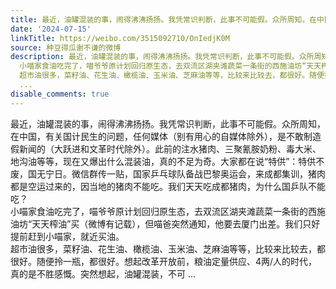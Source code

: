 ```yaml
---
title: 最近，油罐混装的事，闹得沸沸扬扬。我凭常识判断，此事不可能假。众所周知，在中国，有关国计民生的问题，任何媒体（别有用心的自媒体除外），是不敢制造假新闻...
date: '2024-07-15'
linkTitle: https://weibo.com/3515092710/OnIedjK0M
source: 种豆得瓜谢不谦的微博
description: 最近，油罐混装的事，闹得沸沸扬扬。我凭常识判断，此事不可能假。众所周知，在中国，有关国计民生的问题，任何媒体（别有用心的自媒体除外），是不敢制造假新闻的（大跃进和文革时代除外）。此前的注水猪肉、三聚氰胺奶粉、毒大米、地沟油等等，现在又爆出什么混装油，真的不足为奇。大家都在说“特供”：特供不废，国无宁日。微信群传一贴，国家乒乓球队备战巴黎奥运会，来成都集训，猪肉都是空运过来的，因当地的猪肉不能吃。我们天天吃成都猪肉，为什么国乒队不能吃？<br>
  小喵家食油吃完了，喵爷爷原计划回归原生态，去双流区湖夹滩蔬菜一条街的西施油坊“天天榨油”买（微博有记载），但喵爸突然通知，他要去厦门出差。我们只好提前赶到小喵家，就近买油。<br>
  超市油很多，菜籽油、花生油、橄榄油、玉米油、芝麻油等等，比较来比较去，都很好。随便拎一瓶，都很好。想起改革开放前，粮油定量供应、4两/人的时代，真的是不胜感慨。突然想起，油罐混装，不可
  ...
disable_comments: true
---
```

最近，油罐混装的事，闹得沸沸扬扬。我凭常识判断，此事不可能假。众所周知，在中国，有关国计民生的问题，任何媒体（别有用心的自媒体除外），是不敢制造假新闻的（大跃进和文革时代除外）。此前的注水猪肉、三聚氰胺奶粉、毒大米、地沟油等等，现在又爆出什么混装油，真的不足为奇。大家都在说“特供”：特供不废，国无宁日。微信群传一贴，国家乒乓球队备战巴黎奥运会，来成都集训，猪肉都是空运过来的，因当地的猪肉不能吃。我们天天吃成都猪肉，为什么国乒队不能吃？<br> 小喵家食油吃完了，喵爷爷原计划回归原生态，去双流区湖夹滩蔬菜一条街的西施油坊“天天榨油”买（微博有记载），但喵爸突然通知，他要去厦门出差。我们只好提前赶到小喵家，就近买油。<br> 超市油很多，菜籽油、花生油、橄榄油、玉米油、芝麻油等等，比较来比较去，都很好。随便拎一瓶，都很好。想起改革开放前，粮油定量供应、4两/人的时代，真的是不胜感慨。突然想起，油罐混装，不可 ...